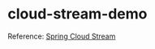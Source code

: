 # cloud-stream-demo

Reference: [Spring Cloud Stream](https://docs.spring.io/spring-cloud-stream/docs/current/reference/html/)